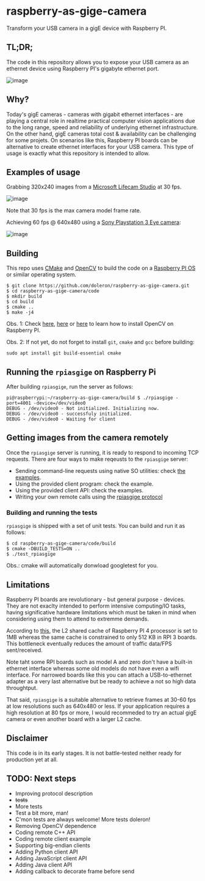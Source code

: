 # raspberry-as-gige-camera

Transform your USB camera in a gigE device with Raspberry PI.

## TL;DR;

The code in this repository allows you to expose your USB camera as an ethernet device using Raspberry PI's gigabyte ethernet port.

![image](https://user-images.githubusercontent.com/9665358/130965792-e9bc97ef-f7de-4e65-ac04-72f85d3257f2.png)

## Why?

Today's gigE cameras - cameras with gigabit ethernet interfaces - are playing a central role in realtime practical computer vision applications due to the long range, speed and reliability of underlying ethernet infrastructure. On the other hand, gigE cameras total cost & availability can be challenging for some projets. On scenarios like this, Raspberry PI boards can be alternative to create ethernet interfaces for your USB camera. This type of usage is exactly what this repository is intended to allow.

## Examples of usage

Grabbing 320x240 images from a [Microsoft Lifecam Studio](https://www.microsoft.com/en-ww/accessories/products/webcams/lifecam-studio) at 30 fps.

![image](https://user-images.githubusercontent.com/9665358/130779743-b97e4d8d-5367-46c5-9202-b6bdd8eb7154.png)

Note that 30 fps is the max camera model frame rate.

Achieving 60 fps @ 640x480 using a [Sony Playstation 3 Eye camera](https://en.wikipedia.org/wiki/PlayStation_Eye):

![image](https://user-images.githubusercontent.com/9665358/130841632-068dc38e-1f1d-4212-993f-d3e9ebe54040.png)

## Building

This repo uses [CMake](https://cmake.org/) and [OpenCV](https://opencv.org/) to build the code on a [Raspberry PI OS](https://www.raspberrypi.org/software/) or similar operating system.

```
$ git clone https://github.com/doleron/raspberry-as-gige-camera.git
$ cd raspberry-as-gige-camera/code
$ mkdir build
$ cd build
$ cmake ..
$ make -j4
```

Obs. 1: Check [here](https://www.pyimagesearch.com/2018/09/26/install-opencv-4-on-your-raspberry-pi/), [here](https://www.jeremymorgan.com/tutorials/raspberry-pi/how-to-install-opencv-raspberry-pi/) or [here](https://learnopencv.com/install-opencv-4-on-raspberry-pi/) to learn how to install OpenCV on Raspberry PI.

Obs. 2: If not yet, do not forget to install `git`, `cmake` and `gcc` before building:

```
sudo apt install git build-essential cmake
```

## Running the `rpiasgige` on Raspberry Pi

After building `rpiasgige`, run the server as follows:

```
pi@raspberrypi:~/raspberry-as-gige-camera/build $ ./rpiasgige -port=4001 -device=/dev/video0
DEBUG - /dev/video0 - Not initialized. Initializing now.
DEBUG - /dev/video0 - successfuly initialized.
DEBUG - /dev/video0 - Waiting for client
```

## Getting images from the camera remotely

Once the `rpiasgige` server is running, it is ready to respond to incoming TCP requests. There are four ways to make reqeusts to the `rpiasgige` server:

- Sending command-line requests using native SO utilities: check [the examples](https://github.com/doleron/raspberry-as-gige-camera/blob/main/command-line-examples.MD).
- Using the provided client program: check the example.
- Using the provided client API: check the examples.
- Writing your own remote calls using the [rpiasgige protocol](https://github.com/doleron/raspberry-as-gige-camera/blob/main/protocol.MD)

### Building and running the tests

`rpiasgige` is shipped with a set of unit tests. You can build and run it as follows:

```
$ cd raspberry-as-gige-camera/code/build
$ cmake -DBUILD_TESTS=ON ..
$ ./test_rpiasgige 
```

Obs.: cmake will automatically donwload googletest for you.

## Limitations

Raspberry PI boards are revolutionary - but general purpose - devices. They are not exaclty intended to perform intensive computing/IO tasks, having significative hardware limitations which must be taken in mind when considering using them to attend to extremme demands.

According to [this](https://www.raspberrypi.org/documentation/computers/processors.html), the L2 shared cache of Raspberry PI 4 processor is set to 1MB whereas the same cache is constrained to only 512 KB in RPI 3 boards. This bottleneck eventually reduces the amount of traffic data/FPS sent/received.

Note taht some RPI boards such as model A and zero don't have a built-in ethernet interface whereas some old models do not have even a wifi interface. For narrowed boards like this you can attach a USB-to-ethernet adapter as a very last alternative but be ready to achieve a not so high data throughtput.

That said, `rpiasgige` is a suitable alternative to retrieve frames at 30-60 fps at low resolutions such as 640x480 or less. If your application requires a high resolution at 80 fps or more, I would recommeded to try an actual gigE camera or even another board with a larger L2 cache.

## Disclaimer

This code is in its early stages. It is not battle-tested neither ready for production yet at all.

## TODO: Next steps

- Improving protocol description
- ~~tests~~
- More tests
- Test a bit more, man!
- C'mon tests are always welcome! More tests doleron!
- Removing OpenCV dependence
- Coding remote C++ API
- Coding remote client example
- Supporting big-endian clients
- Adding Python client API
- Adding JavaScript client API
- Adding Java client API
- Adding callback to decorate frame before send

